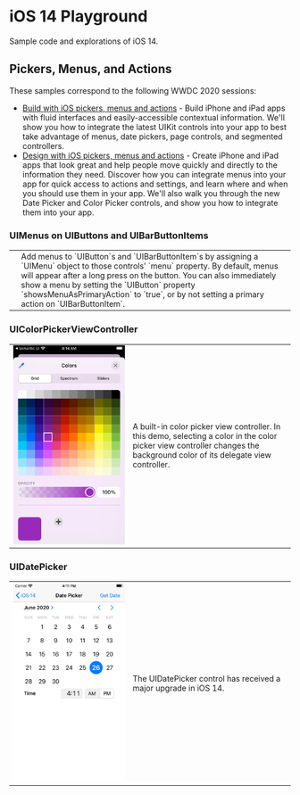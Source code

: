# iOS 14 Playground

Sample code and explorations of iOS 14.

## Pickers, Menus, and Actions

These samples correspond to the following WWDC 2020 sessions:

* [Build with iOS pickers, menus and actions](https://developer.apple.com/videos/play/wwdc2020/10052/) - Build iPhone and iPad apps with fluid interfaces and easily-accessible contextual information. We'll show you how to integrate the latest UIKit controls into your app to best take advantage of menus, date pickers, page controls, and segmented controllers.
* [Design with iOS pickers, menus and actions](https://developer.apple.com/videos/play/wwdc2020/10205/) - Create iPhone and iPad apps that look great and help people move quickly and directly to the information they need. Discover how you can integrate menus into your app for quick access to actions and settings, and learn where and when you should use them in your app. We'll also walk you through the new Date Picker and Color Picker controls, and show you how to integrate them into your app.


### UIMenus on UIButtons and UIBarButtonItems

<table width="100%">
    <tr>
        <td style='white-space: nowrap;'>
            <img src="screenshots/uimenu.png" width="200" alt="UIMenus on UIButtons">
        </td>
        <td width="99%" valign="top">
            Add menus to `UIButton`s and `UIBarButtonItem`s by assigning a `UIMenu` object to those controls' `menu` property. By default, menus will appear after a long press on the button. You can also immediately show a menu by setting the `UIButton` property `showsMenuAsPrimaryAction` to `true`, or by not setting a primary action on `UIBarButtonItem`.
        </td>
    </tr>
</table>

### UIColorPickerViewController

<table>
    <tr>
        <td width="200">
            <img src="screenshots/color-picker.jpg" width="200" alt="Color Picker">
        </td>
        <td>
            A built-in color picker view controller. In this demo, selecting a color in the color picker view controller changes the background color of its delegate view controller.
        </td>
    </tr>
</table>

### UIDatePicker


<table>
    <tr>
        <td width="200">
            <img src="screenshots/datepicker.png" width="200" alt="UIDatePicker improvements.">
        </td>
        <td>
            The UIDatePicker control has received a major upgrade in iOS 14.
        </td>
    </tr>
</table>




